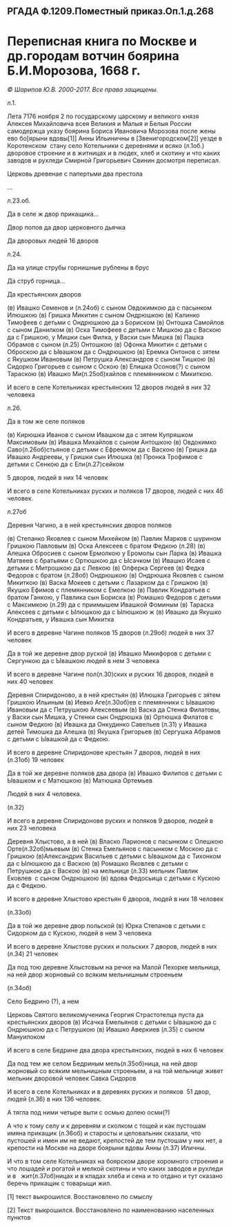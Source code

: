 ﻿
## РГАДА Ф.1209.Поместный приказ.Оп.1.д.268

# Переписная книга по Москве и др.городам вотчин боярина Б.И.Морозова, 1668 г.

_© Шарипов Ю.В. 2000-2017. Все права защищены._

л.1.

Лета 7176 ноября 2 по государскому царскому и великого князя Алексея Михайловича всея Великия и Малыя и Белыя России самодержца указу боярина Бориса Ивановича Морозова после жены ево бо[ярыни вдовы[1]] Анны Ильиничны в [Звенигородском[2]] уезде в Коротенском  стану село Котельники с деревнями и всяко (л.1об.) дворовое строение и в житницах и в людех, хлеб и скотину и что каких заводов и рухледи Смирной Григорьевич Свинин досмотря переписал.

Церковь древенае с папертьми два престола

...

л.23.об.

Да в селе ж двор прикащика...

Двор попов да двор церковного дьячка

Да дворовых людей 16 дворов

л.24.

Да на улице струбы горнишные рублены в брус

Да струб горница...

Да крестьянских дворов

(в) Ивашко Семенов и (л.24об) с сыном Овдокимкою да с пасынком Илюшкою (в) Гришка Микитин с сыном Ондрюшкою (в) Калинко Тимофеев с детьми с Ондрюшкою да з Бориском (в) Онтошка Самойлов с сыном Данилком (в) Оска Тимофеев с детьми с Мишкою да с Васкою да с Гришкою, у Мишки сын Филка, у Васки сын Мишка (в) Пашка Обрамов с сыном (л.25) Онтошкою (в) Офонка Микитин с детьми с Оброскою да с Ывашком да с Ондрюшкою (в) Еремка Онтонов с зятем с Якушком Ивановым (в) Петрушка Александров с сыном Тишкою (в) Сидорко Григорьев с сыном с Оскою (в) Елишка Осонов(?) с сыном Тараскою (в) Ивашко Ми(л.25об)хайлов с племянником с Микиткою.

И всего в селе Котельниках крестьянских 12 дворов людей в них 32 человека

л.26.

Да в том же селе поляков

(в) Кирюшка Иванов с сыном Ивашком да с зятем Купряшком Максимовым (в) Ивашка Михайлов с сыном Антошкою (в) Овдокимко Саво(л.26об)стьянов с детьми с Ефремком да с Васкою (в) Гришка да Ивашко Андреевы, у Гришки сын Илюшка (в) Пронка Трофимов с детьми с Сенкою да с Ели(л.27)сейком

5 дворов, людей в них 14 человек

И всего в селе Котельниках руских и поляков 17 дворов, людей с них 46 человек.

л.27об

Деревня Чагино, а в ней крестьянских дворов поляков

(в) Степанко Яковлев с сыном Михейком (в) Павлик Марков с шурином Гришкою Павловым (в) Оска Алексеев с братом Федкою (л.28) (в) Алешка Обросиев с сыном Ермолкою у Еромолы сын Ларка (в) Ивашка Матвеев с братьями с Ортюшкою да с Ысачком (в) Ивашко Исаев с детьми с Митрошкою да с Левкою (в) Олферка Сергеев (в) Федка Федоров с братом (л.28об) Ондрюшкою (в) Ондрюшка Яковлев с сыном Микиткою (в) Васка Мокеев с детьми с Лазарком да с Гришкою (в) Якушко Ефимов с племянником с Емелкою (в) Павлик Кондратьев с братом Ганкою, у Павлика сын Бориска (в) Ромашко Федоров с детьми с Максимкою (л.29) да с приимышем Ивашкой Фоминым (в) Тараска Алексеев с детьми с Ылюшкою да с Ылюшкою ж (в) Ивашко да Якушко Кондратьев, у Ивашка сын Микитка

И всего в деревне Чагине поляков 15 дворов (л.29об) людей в них 37 человек

Да в той же деревне двор руской (в) Ивашко Микифоров с детьми с Сергункою да с Ывашкою людей в нем 3 человека

И всего в деревне Чагине пол(л.30)ских и руских 16 дворов, людей в них 40 человек

Деревня Спиридоново, а в ней крестьян (в) Илюшка Григорьев с зятем Гришкою Ильиным (в) Иевко Аге(л.30об)ев с племянники с Ывашкою Ивановым да с Петрушкою Алексеевым (в) Васка да Стенка Филатовы, у Васки сын Мишка, у Стенки сын Ондрюшка (в) Ортюшка Филатов с сыном Федкою (в) Ивашка да Онкудинко Савельев (л.31) у Ивашка детей Тимошка да Алешка (в) Якушка Григорьев (в) Сергушка Абрамов с детьми с Ывашкой да с Федкою.

И всего в деревне Спиридонове крестьян 7 дворов, людей в них (л.31об) 19 человек

Да в той же деревне поляков два двора (в) Ивашко Филипов с детьми с Ывашком и с Матюшкою (в) Матюшка Ортемьев

Людей в них 4 человека.

(л.32)

И всего в деревне Спиридонове руских и поляков 9 дворов, людей в них 23 человека

Деревня Хлыстово, а в ней (в) Власко Ларионов с пасынком с Олешкою Орте(л.32об)мьевым (в) Стенка Емельянов с пасынком с Москою да с Гришкою (в)Александрик Васильев с детьми с Ывашком да с Тихонком да с Ылюшкою да с Васкою (в) Ромашко Яковлев с детьми с Петрушкою да с Васкою (в) на мельнице (л.33) мельник Павлик Ековлев  с сыном Ондрюшкою (в) вдова Федосьица с детьми с Кускою да с Федкою.

И всего в деревне Хлыстово крестьян 6 дворов, людей в них 18 человек

(л.33об)

Да в той же деревне двор польской (в) Юрка Степанов с детьми с Сидорком да с Кускою, людей в нем 3 человека

И всего в деревне Хлыстове руских и польских 7 дворов, людей в них (л.34) 21 человек

Да под тою деревне Хлыстовым на речке на Малой Пехорке мельница, на ней двор жорновый со всяким мельнишным строеньем

(л.34об)

Село Бедрино (?), а нем

Церковь Святого великомученика Георгия Страстотелца пуста да крестьянских дворов (в) Исачка Емельянов с детьми с Ывашкою да с  Ондрюшкою да с Петрушкою (в) Ивашко Аверкиев (л.35) с сыном Мануилоком

И всего в селе Бедрине два двора крестьянских, людей в них 6 человек

Да под тем же селом Бедриным мель(л.35об)ница, на ней двор жорновый со всяким мельнишным строеньем, а на той мельнице живет мельник дворовой человек Савка Сидоров

И всего в селе Котельниках и в деревнях руских и поляков  51 двор, людей (л.36) в них 136 человек.

А тягла под ними четыре выти с осмью долею осми(?)

А что к тому селу и к деревням и сколком с тощей и как пустошам имяна прикащик (л.36об) и старосты и целовальник сказали, что пустошей и имен им не ведают, крепостей де тем пустошам у них нет, а крепости на Москве на дворе боярыни вдовы Анны (л.37) Иличны.

И что в том селе Котельниках на боярском дворе хоромного строения и что лошадей и рогатой и мелкой скотины и что каких заводов и рухледи и в   жит(л.37об)ницах и в кладах хлеба и сена и то отдано и тут сказано беречь прикащик с товарыщи жил.

[1] текст выкрошился. Восстановлено по смыслу

[2] Текст выкрошился. Восстановлено по наименованию населенных пунктов
